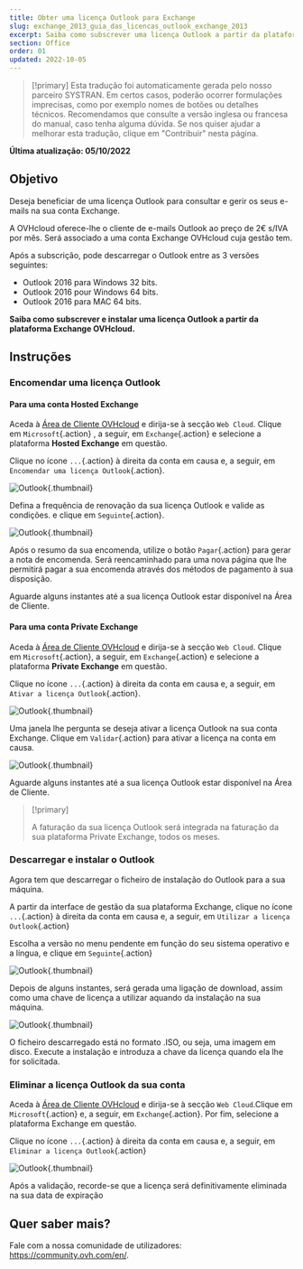 ```yaml
---
title: Obter uma licença Outlook para Exchange
slug: exchange_2013_guia_das_licencas_outlook_exchange_2013
excerpt: Saiba como subscrever uma licença Outlook a partir da plataforma Exchange OVHcloud e instalar
section: Office
order: 01
updated: 2022-10-05
---
```


> [!primary]
> Esta tradução foi automaticamente gerada pelo nosso parceiro SYSTRAN. Em certos casos, poderão ocorrer formulações imprecisas, como por exemplo nomes de botões ou detalhes técnicos. Recomendamos que consulte a versão inglesa ou francesa do manual, caso tenha alguma dúvida. Se nos quiser ajudar a melhorar esta tradução, clique em "Contribuir" nesta página.
>

**Última atualização: 05/10/2022**

## Objetivo

Deseja beneficiar de uma licença Outlook para consultar e gerir os seus e-mails na sua conta Exchange.

A OVHcloud oferece-lhe o cliente de e-mails Outlook ao preço de 2€ s/IVA por mês. Será associado a uma conta Exchange OVHcloud cuja gestão tem.

Após a subscrição, pode descarregar o Outlook entre as 3 versões seguintes:

- Outlook 2016 para Windows 32 bits.
- Outlook 2016 pour Windows 64 bits.
- Outlook 2016 para MAC 64 bits.

**Saiba como subscrever e instalar uma licença Outlook a partir da plataforma Exchange OVHcloud.**

## Instruções

### Encomendar uma licença Outlook

#### Para uma conta Hosted Exchange

Aceda à [Área de Cliente OVHcloud](https://www.ovh.com/auth/?action=gotomanager&from=https://www.ovh.pt/&ovhSubsidiary=pt) e dirija-se à secção `Web Cloud`. Clique em `Microsoft`{.action} , a seguir, em `Exchange`{.action} e selecione a plataforma **Hosted Exchange** em questão.

Clique no ícone `...`{.action} à direita da conta em causa e, a seguir, em `Encomendar uma licença Outlook`{.action}.

![Outlook](images/order-outlook01.png){.thumbnail}

Defina a frequência de renovação da sua licença Outlook e valide as condições. e clique em `Seguinte`{.action}.

![Outlook](images/order-outlook02.png){.thumbnail}

Após o resumo da sua encomenda, utilize o botão `Pagar`{.action} para gerar a nota de encomenda. Será reencaminhado para uma nova página que lhe permitirá pagar a sua encomenda através dos métodos de pagamento à sua disposição.

Aguarde alguns instantes até a sua licença Outlook estar disponível na Área de Cliente.

#### Para uma conta Private Exchange

Aceda à [Área de Cliente OVHcloud](https://www.ovh.com/auth/?action=gotomanager&from=https://www.ovh.pt/&ovhSubsidiary=pt) e dirija-se à secção `Web Cloud`. Clique em `Microsoft`{.action}, a seguir, em `Exchange`{.action} e selecione a plataforma **Private Exchange** em questão.

Clique no ícone `...`{.action} à direita da conta em causa e, a seguir, em `Ativar a licença Outlook`{.action}.

![Outlook](images/order-outlook03.png){.thumbnail}

Uma janela lhe pergunta se deseja ativar a licença Outlook na sua conta Exchange. Clique em `Validar`{.action} para ativar a licença na conta em causa.

![Outlook](images/order-outlook04.png){.thumbnail}

Aguarde alguns instantes até a sua licença Outlook estar disponível na Área de Cliente.

> [!primary]
>
> A faturação da sua licença Outlook será integrada na faturação da sua plataforma Private Exchange, todos os meses.
>

### Descarregar e instalar o Outlook

Agora tem que descarregar o ficheiro de instalação do Outlook para a sua máquina.

A partir da interface de gestão da sua plataforma Exchange, clique no ícone `...`{.action} à direita da conta em causa e, a seguir, em `Utilizar a licença Outlook`{.action}

Escolha a versão no menu pendente em função do seu sistema operativo e a língua, e clique em `Seguinte`{.action}

![Outlook](images/order-outlook05.png){.thumbnail}

Depois de alguns instantes, será gerada uma ligação de download, assim como uma chave de licença a utilizar aquando da instalação na sua máquina.

![Outlook](images/order-outlook06.png){.thumbnail}

O ficheiro descarregado está no formato .ISO, ou seja, uma imagem em disco. Execute a instalação e introduza a chave da licença quando ela lhe for solicitada.

### Eliminar a licença Outlook da sua conta

Aceda à [Área de Cliente OVHcloud](https://www.ovh.com/auth/?action=gotomanager&from=https://www.ovh.pt/&ovhSubsidiary=pt) e dirija-se à secção `Web Cloud`.Clique em `Microsoft`{.action} e, a seguir, em `Exchange`{.action}. Por fim, selecione a plataforma Exchange em questão.

Clique no ícone `...`{.action} à direita da conta em causa e, a seguir, em `Eliminar a licença Outlook`{.action}

![Outlook](images/order-outlook07.png){.thumbnail}

Após a validação, recorde-se que a licença será definitivamente eliminada na sua data de expiração

## Quer saber mais?
 
Fale com a nossa comunidade de utilizadores: <https://community.ovh.com/en/>.
